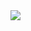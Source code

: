 <a href='http://code.google.com/p/seek-for-android/wiki/SecurityConcept'>
<img src='http://seek-for-android.googlecode.com/svn/wiki/img/SCAPI_hacking.png' />
</a>
